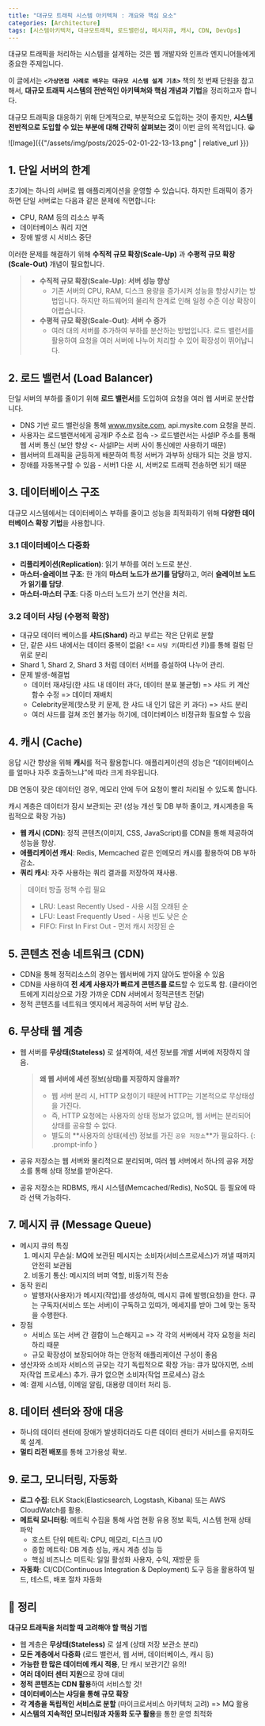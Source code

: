 ```yaml
---
title: "대규모 트래픽 시스템 아키텍쳐 : 개요와 핵심 요소"
categories: [Architecture]
tags: [시스템아키텍처, 대규모트래픽, 로드밸런싱, 메시지큐, 캐시, CDN, DevOps]
---
```


대규모 트래픽을 처리하는 시스템을 설계하는 것은 웹 개발자와 인프라 엔지니어들에게 중요한 주제입니다.

이 글에서는 **`<가상면접 사례로 배우는 대규모 시스템 설계 기초>`** 책의 첫 번째 단원을 참고해서, **대규모 트래픽 시스템의 전반적인 아키텍쳐와 핵심 개념과 기법**을 정리하고자 합니다.

대규모 트래픽을 대응하기 위해 단계적으로, 부분적으로 도입하는 것이 좋지만, **시스템 전반적으로 도입할 수 있는 부분에 대해 간략히 살펴보는 것**이 이번 글의 목적입니다. 😀

![Image]({{"/assets/img/posts/2025-02-01-22-13-13.png" | relative_url }})

## 1. 단일 서버의 한계

초기에는 하나의 서버로 웹 애플리케이션을 운영할 수 있습니다. 하지만 트래픽이 증가하면 단일 서버로는 다음과 같은 문제에 직면합니다:

- CPU, RAM 등의 리소스 부족
- 데이터베이스 쿼리 지연
- 장애 발생 시 서비스 중단

이러한 문제를 해결하기 위해 **수직적 규모 확장(Scale-Up)** 과 **수평적 규모 확장(Scale-Out)** 개념이 필요합니다.

> - **수직적 규모 확장(Scale-Up)**: **서버 성능 향상**
>   - 기존 서버의 CPU, RAM, 디스크 용량을 증가시켜 성능을 향상시키는 방법입니다. 하지만 하드웨어의 물리적 한계로 인해 일정 수준 이상 확장이 어렵습니다.
> - **수평적 규모 확장(Scale-Out)**: **서버 수 증가**
>   - 여러 대의 서버를 추가하여 부하를 분산하는 방법입니다. 로드 밸런서를 활용하여 요청을 여러 서버에 나누어 처리할 수 있어 확장성이 뛰어납니다.

## 2. 로드 밸런서 (Load Balancer)

단일 서버의 부하를 줄이기 위해 **로드 밸런서**를 도입하여 요청을 여러 웹 서버로 분산합니다.

- DNS 기반 로드 밸런싱을 통해 www.mysite.com, api.mysite.com 요청을 분리.
- 사용자는 로드밸랜서에게 공개IP 주소로 접속 -> 로드밸런서는 사설IP 주소를 통해 웹 서버 통신 (보안 향상 <- 사설IP는 서버 사이 통신에만 사용하기 때문)
- 웹서버의 트래픽을 균등하게 배분하여 특정 서버가 과부하 상태가 되는 것을 방지.
- 장애를 자동복구할 수 있음 - 서버1 다운 시, 서버2로 트래픽 전송하면 되기 때문

## 3. 데이터베이스 구조

대규모 시스템에서는 데이터베이스 부하를 줄이고 성능을 최적화하기 위해 **다양한 데이터베이스 확장 기법**을 사용합니다.

### 3.1 데이터베이스 다중화

- **리플리케이션(Replication)**: 읽기 부하를 여러 노드로 분산.
- **마스터-슬레이브 구조**: 한 개의 **마스터 노드가 쓰기를 담당**하고, 여러 **슬레이브 노드가 읽기를 담당**.
- **마스터-마스터 구조**: 다중 마스터 노드가 쓰기 연산을 처리.

### 3.2 데이터 샤딩 (수평적 확장)

- 대규모 데이터 베이스를 **샤드(Shard)** 라고 부르는 작은 단위로 분할
- 단, 같은 샤드 내에서는 데이터 중복이 없음! <= `샤딩 키`(파티션 키)를 통해 컬럼 단위로 분리
- Shard 1, Shard 2, Shard 3 처럼 데이터 서버를 증설하여 나누어 관리.
- 문제 발생-해결법
  - 데이터 재샤딩(한 샤드 내 데이터 과다, 데이터 분포 불균형) => 샤드 키 계산 함수 수정 => 데이터 재배치
  - Celebrity문제(핫스팟 키 문제, 한 샤드 내 인기 많은 키 과다) => 샤드 분리
  - 여러 샤드를 걸쳐 조인 불가능 하기에, 데이터베이스 비정규화 필요할 수 있음

## 4. 캐시 (Cache)

응답 시간 향상을 위해 **캐시**를 적극 활용합니다. 애플리케이션의 성능은 “데이터베이스를 얼마나 자주 호출하느냐”에 따라 크게 좌우됩니다.

DB 연동이 잦은 데이터인 경우, 메모리 안에 두어 요청이 빨리 처리될 수 있도록 합니다.

캐시 계층은 데이터가 잠시 보관되는 곳! (성능 개선 및 DB 부하 줄이고, 캐시계층을 독립적으로 확장 가능)

- **웹 캐시 (CDN)**: 정적 콘텐츠(이미지, CSS, JavaScript)를 CDN을 통해 제공하여 성능을 향상.
- **애플리케이션 캐시**: Redis, Memcached 같은 인메모리 캐시를 활용하여 DB 부하 감소.
- **쿼리 캐시**: 자주 사용하는 쿼리 결과를 저장하여 재사용.

> 데이터 방출 정책 수립 필요
>
> - LRU: Least Recently Used - 사용 시점 오래된 순
> - LFU: Least Frequently Used - 사용 빈도 낮은 순
> - FIFO: First In First Out - 먼저 캐시 저장된 순

## 5. 콘텐츠 전송 네트워크 (CDN)

- CDN을 통해 정적리소스의 경우는 웹서버에 가지 않아도 받아올 수 있음
- CDN을 사용하여 **전 세계 사용자가 빠르게 콘텐츠를 로드**할 수 있도록 함. (클라이언트에게 지리상으로 가장 가까운 CDN 서버에서 정적콘텐츠 전달)
- 정적 콘텐츠를 네트워크 엣지에서 제공하여 서버 부담 감소.

## 6. 무상태 웹 계층

- 웹 서버를 **무상태(Stateless)** 로 설계하여, 세션 정보를 개별 서버에 저장하지 않음.
  <!-- prettier-ignore -->
  > **왜 웹 서버에 세션 정보(상태)를 저장하지 않을까?**
  >
  > - 웹 서버 분리 시, HTTP 요청이기 때문에 HTTP는 기본적으로 무상태성을 가진다.
  > - 즉, HTTP 요청에는 사용자의 상태 정보가 없으며, 웹 서버는 분리되어 상태를 공유할 수 없다.
  > - 별도의 **사용자의 상태(세션) 정보를 가진 `공유 저장소`**가 필요하다.
  {: .prompt-info }

- 공유 저장소는 웹 서버와 물리적으로 분리되며, 여러 웹 서버에서 하나의 공유 저장소를 통해 상태 정보를 받아온다.
- 공유 저장소는 RDBMS, 캐시 시스템(Memcached/Redis), NoSQL 등 필요에 따라 선택 가능하다.

## 7. 메시지 큐 (Message Queue)

- 메시지 큐의 특징
  1. 메시지 무손실: MQ에 보관된 메시지는 소비자(서비스프로세스)가 꺼낼 때까지 안전히 보관됨
  2. 비동기 통신: 메시지의 버퍼 역할, 비동기적 전송
- 동작 원리
  - 발행자(사용자)가 메시지(작업)를 생성하여, 메시지 큐에 발행(요청)을 한다. 큐는 구독자(서비스 또는 서버)이 구독하고 있따가, 메세지를 받아 그에 맞는 동작을 수행한다.
- 장점
  - 서비스 또는 서버 간 결합이 느슨해지고 => 각 각의 서버에서 각자 요청을 처리하리 때문
  - 규모 확장성이 보장되어야 하는 안정적 애플리케이션 구성이 좋음
- 생산자와 소비자 서비스의 규모는 각기 독립적으로 확장 가능: 큐가 많아지면, 소비자(작업 프로세스) 추가. 큐가 없으면 소비자(작업 프로세스) 감소
- 예: 결제 시스템, 이메일 알림, 대용량 데이터 처리 등.

## 8. 데이터 센터와 장애 대응

- 하나의 데이터 센터에 장애가 발생하더라도 다른 데이터 센터가 서비스를 유지하도록 설계.
- **멀티 리전 배포**를 통해 고가용성 확보.

## 9. 로그, 모니터링, 자동화

- **로그 수집**: ELK Stack(Elasticsearch, Logstash, Kibana) 또는 AWS CloudWatch를 활용.
- **메트릭 모니터링**: 메트릭 수집을 통해 사업 현황 유용 정보 획득, 시스템 현재 상태 파악
  - 호스트 단위 메트릭: CPU, 메모리, 디스크 I/O
  - 종합 메트릭: DB 계층 성능, 캐시 계층 성능 등
  - 핵심 비즈니스 미트릭: 일일 활성화 사용자, 수익, 재방문 등
- **자동화**: CI/CD(Continuous Integration & Deployment) 도구 등을 활용하여 빌드, 테스트, 배포 절차 자동화

## 📝 정리

**대규모 트래픽을 처리할 때 고려해야 할 핵심 기법**

- 웹 계층은 **무상태(Stateless)** 로 설계 (상태 저장 보관소 분리)
- **모든 계층에서 다중화** (로드 밸런서, 웹 서버, 데이터베이스, 캐시 등)
- **가능한 한 많은 데이터에 캐시 적용**, 단 캐시 보관기간 유의!
- **여러 데이터 센터 지원**으로 장애 대비
- **정적 콘텐츠는 CDN 활용**하여 서비스할 것!
- **데이터베이스는 샤딩을 통해 규모 확장**
- **각 계층을 독립적인 서비스로 분할** (마이크로서비스 아키텍처 고려) => MQ 활용
- **시스템의 지속적인 모니터링과 자동화 도구 활용**을 통한 운영 최적화
